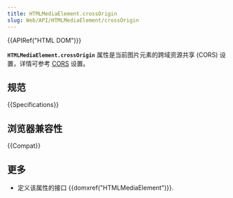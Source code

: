 ```yaml
---
title: HTMLMediaElement.crossOrigin
slug: Web/API/HTMLMediaElement/crossOrigin
---
```


{{APIRef("HTML DOM")}}

**`HTMLMediaElement.crossOrigin`** 属性是当前图片元素的跨域资源共享 (CORS) 设置，详情可参考 [CORS](/zh-CN/docs/HTML/CORS_settings_attributes) 设置。

## 规范

{{Specifications}}

## 浏览器兼容性

{{Compat}}

## 更多

- 定义该属性的接口 {{domxref("HTMLMediaElement")}}.
